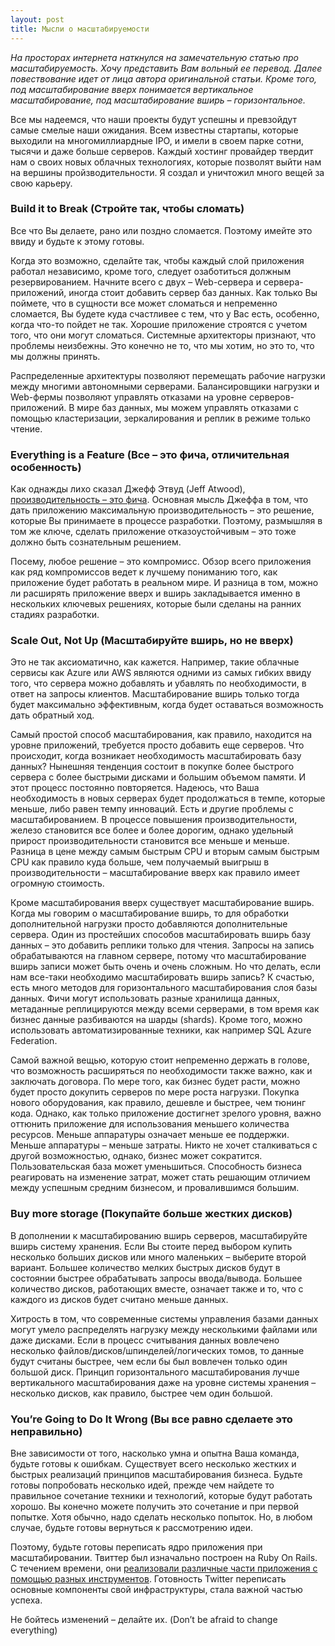 ```yaml
---
layout: post
title: Мысли о масштабируемости
---
```


*На просторах интернета наткнулся на замечательную статью про масштабируемость. Хочу представить Вам вольный ее перевод. Далее повествование идет от лица автора оригинальной статьи. Кроме того, под масштабирование вверх понимается вертикальное масштабирование, под масштабирование вширь – горизонтальное.*

Все мы надеемся, что наши проекты будут успешны и превзойдут самые смелые наши ожидания. Всем известны стартапы, которые выходили на многомиллиардные IPO, и имели в своем парке сотни, тысячи и даже больше серверов. Каждый хостинг провайдер твердит нам о своих новых облачных технологиях, которые позволят выйти нам на вершины пройзводительности. Я создал и уничтожил много вещей за свою карьеру.

### Build it to Break (Стройте так, чтобы сломать)

Все что Вы делаете, рано или поздно сломается. Поэтому имейте это ввиду и будьте к этому готовы.

Когда это возможно, сделайте так, чтобы каждый слой приложения работал независимо, кроме того, следует озаботиться должным резервированием. Начните всего с двух – Web-сервера и сервера-приложений, иногда стоит добавить сервер баз данных. Как только Вы поймете, что в сущности все может сломаться и непременно сломается, Вы будете куда счастливее с тем, что у Вас есть, особенно, когда что-то пойдет не так. Хорошие приложение строятся с учетом того, что они могут сломаться. Системные архитекторы признают, что проблемы неизбежны. Это конечно не то, что мы хотим, но это то, что мы должны принять.

Распределенные архитектуры позволяют перемещать рабочие нагрузки между многими автономными серверами. Балансировщики нагрузки и Web-фермы позволяют управлять отказами на уровне серверов-приложений. В мире баз данных, мы можем управлять отказами с помощью кластеризации, зеркалирования и реплик в режиме только чтение.

### Everything is a Feature (Все – это фича, отличительная особенность)

Как однажды лихо сказал Джефф Этвуд (Jeff Atwood), [производительность – это фича](http://www.codinghorror.com/blog/2011/06/performance-is-a-feature.html). Основная мысль Джеффа в том, что дать приложению максимальную производительность – это решение, которые Вы принимаете в процессе разработки. Поэтому, размышляя в том же ключе, сделать приложение отказоустойчивым – это тоже должно быть сознательным решением.

Посему, любое решение – это компромисс. Обзор всего приложения как ряд компромиссов ведет к лучшему пониманию того, как приложение будет работать в реальном мире. И разница в том, можно ли расширять приложение вверх и вширь закладывается именно в нескольких ключевых решениях, которые были сделаны на ранних стадиях разработки.

### Scale Out, Not Up (Масштабируйте вширь, но не вверх)

Это не так аксиоматично, как кажется. Например, такие облачные сервисы как Azure или AWS являются одними из самых гибких ввиду того, что сервера можно добавлять и убавлять по необходимости, в ответ на запросы клиентов. Масштабирование вширь только тогда будет максимально эффективным, когда будет оставаться возможность дать обратный ход.

Самый простой способ масштабирования, как правило, находится на уровне приложений, требуется просто добавить еще серверов. Что происходит, когда возникает необходимость масштабировать базу данных? Нынешняя тенденция состоит в покупке более быстрого сервера с более быстрыми дисками и большим объемом памяти. И этот процесс постоянно повторяется. Надеюсь, что Ваша необходимость в новых серверах будет продолжаться в темпе, которые меньше, либо равен темпу инноваций. Есть и другие проблемы с масштабированием. В процессе повышения производительности, железо становится все более и более дорогим, однако удельный прирост производительности становится все меньше и меньше. Разница в цене между самым быстрым CPU и вторым самым быстрым CPU как правило куда больше, чем получаемый выигрыш в производительности – масштабирование вверх как правило имеет огромную стоимость.

Кроме масштабирования вверх существует масштабирование вширь. Когда мы говорим о масштабирование вширь, то для обработки дополнительной нагрузки просто добавляются дополнительные сервера. Один из простейших способов масштабировать вширь базу данных – это добавить реплики только для чтения. Запросы на запись обрабатываются на главном сервере, потому что масштабирование вширь записи может быть очень и очень сложным. Но что делать, если нам все-таки необходимо масштабировать вширь запись? К счастью, есть много методов для горизонтального масштабирования слоя базы данных. Фичи могут использовать разные хранилища данных, метаданные реплицируются между всеми серверами, в том время как бизнес данные разбиваются на шарды (shards). Кроме того, можно использовать автоматизированные техники, как например SQL Azure Federation.

Самой важной вещью, которую стоит непременно держать в голове, что возможность расширяться по необходимости также важно, как и заключать договора. По мере того, как бизнес будет расти, можно будет просто докупить серверов по мере роста нагрузки. Покупка нового оборудования, как правило, дешевле и быстрее, чем тюнинг кода. Однако, как только приложение достигнет зрелого уровня, важно оттюнить приложение для использования меньшего количества ресурсов. Меньше аппаратуры означает меньше ее поддержки. Меньше аппаратуры – меньше затраты. Никто не хочет сталкиваться с другой возможностью, однако, бизнес может сократится. Пользовательская база может уменьшиться. Способность бизнеса реагировать на изменение затрат, может стать решающим отличием между успешным средним бизнесом, и провалившимся большим.

### Buy more storage (Покупайте больше жестких дисков)

В дополнении к масштабированию вширь серверов, масштабируйте вширь систему хранения. Если Вы стоите перед выбором купить несколько больших дисков или много маленьких – выберите второй вариант. Большее количество мелких быстрых дисков будут в состоянии быстрее обрабатывать запросы ввода/вывода. Большее количество дисков, работающих вместе, означает также и то, что с каждого из дисков будет считано меньше данных.

Хитрость в том, что современные системы управления базами данных могут умело распределять нагрузку между несколькими файлами или даже дисками. Если в процесс считывания данных вовлечено несколько файлов/дисков/шпинделей/логических томов, то данные будут считаны быстрее, чем если бы был вовлечен только один большой диск. Принцип горизонтального масштабирования лучше вертикального масштабирования даже на уровне системы хранения – несколько дисков, как правило, быстрее чем один большой.

### You’re Going to Do It Wrong (Вы все равно сделаете это неправильно)

Вне зависимости от того, насколько умна и опытна Ваша команда, будьте готовы к ошибкам. Существует всего несколько жестких и быстрых реализаций принципов масштабирования бизнеса. Будьте готовы попробовать несколько идей, прежде чем найдете то правильное сочетание техники и технологий, которые будут работать хорошо. Вы конечно можете получить это сочетание и при первой попытке. Хотя обычно, надо сделать несколько попыток. Но, в любом случае, будьте готовы вернуться к рассмотрению идеи.

Поэтому, будьте готовы переписать ядро приложения при масштабировании. Твиттер был изначально построен на Ruby On Rails. С течением времени, они [реализовали различные части приложения с помощью разных инструментов](http://blog.evanweaver.com/2009/03/13/qcon-presentation/). Готовность Twitter переписать основные компоненты свой инфраструктуры, стала важной частью успеха.

Не бойтесь изменений – делайте их. (Don’t be afraid to change everything)
